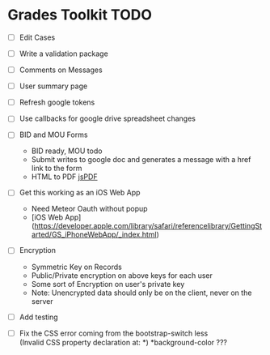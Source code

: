 Grades Toolkit TODO
===================

- [ ] Edit Cases

- [ ] Write a validation package

- [ ] Comments on Messages

- [ ] User summary page

- [ ] Refresh google tokens

- [ ] Use callbacks for google drive spreadsheet changes

- [ ] BID and MOU Forms
	* BID ready, MOU todo
	* Submit writes to google doc and generates a message with a href link to the form
	* HTML to PDF [jsPDF](https://github.com/MrRio/jsPDF)

- [ ] Get this working as an iOS Web App
	* Need Meteor Oauth without popup 
	* [iOS Web App] (https://developer.apple.com/library/safari/referencelibrary/GettingStarted/GS_iPhoneWebApp/_index.html)

- [ ] Encryption
    * Symmetric Key on Records
    * Public/Private encryption on above keys for each user
    * Some sort of Encryption on user's private key
    * Note: Unencrypted data should only be on the client, never on the server

- [ ] Add testing

- [ ] Fix the CSS error coming from the bootstrap-switch less  
      (Invalid CSS property declaration at: *)  *background-color  ???

